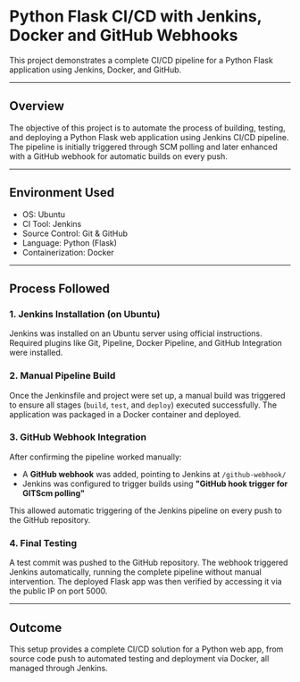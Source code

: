 # Python Flask CI/CD with Jenkins, Docker and GitHub Webhooks

This project demonstrates a complete CI/CD pipeline for a Python Flask application using Jenkins, Docker, and GitHub.

---

## Overview

The objective of this project is to automate the process of building, testing, and deploying a Python Flask web application using Jenkins CI/CD pipeline. The pipeline is initially triggered through SCM polling and later enhanced with a GitHub webhook for automatic builds on every push.

---

## Environment Used

- OS: Ubuntu
- CI Tool: Jenkins
- Source Control: Git & GitHub
- Language: Python (Flask)
- Containerization: Docker

---

## Process Followed

### 1. Jenkins Installation (on Ubuntu)

Jenkins was installed on an Ubuntu server using official instructions. Required plugins like Git, Pipeline, Docker Pipeline, and GitHub Integration were installed.



### 2. Manual Pipeline Build

Once the Jenkinsfile and project were set up, a manual build was triggered to ensure all stages (`build`, `test`, and `deploy`) executed successfully. The application was packaged in a Docker container and deployed.

### 3. GitHub Webhook Integration

After confirming the pipeline worked manually:
- A **GitHub webhook** was added, pointing to Jenkins at `/github-webhook/`
- Jenkins was configured to trigger builds using **"GitHub hook trigger for GITScm polling"**

This allowed automatic triggering of the Jenkins pipeline on every push to the GitHub repository.

### 4. Final Testing

A test commit was pushed to the GitHub repository. The webhook triggered Jenkins automatically, running the complete pipeline without manual intervention. The deployed Flask app was then verified by accessing it via the public IP on port 5000.

---

## Outcome

This setup provides a complete CI/CD solution for a Python web app, from source code push to automated testing and deployment via Docker, all managed through Jenkins.
